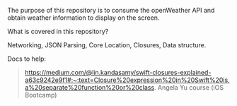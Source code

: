 The purpose of this repository is to consume the openWeather API and obtain weather information to display on the screen.

What is covered in this repository?

Networking, JSON Parsing, Core Location, Closures, Data structure.

Docs to help:
> https://medium.com/@lin.kandasamy/swift-closures-explained-a63c9242e9f1#:~:text=Closure%20expression%20in%20Swift%20is,a%20separate%20function%20or%20class.
> Angela Yu course (iOS Bootcamp)
